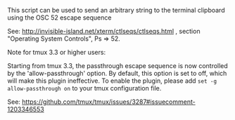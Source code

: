 This script can be used to send an arbitrary string to the terminal clipboard using the OSC 52 escape sequence

See: http://invisible-island.net/xterm/ctlseqs/ctlseqs.html , section "Operating System Controls", Ps => 52.



Note for tmux 3.3 or higher users:

Starting from tmux 3.3, the passthrough escape sequence is now controlled by the 'allow-passthrough' option.
By default, this option is set to off, which will make this plugin ineffective. To enable the plugin,
please add `set -g allow-passthrough on` to your tmux configuration file.

See: https://github.com/tmux/tmux/issues/3287#issuecomment-1203346553
